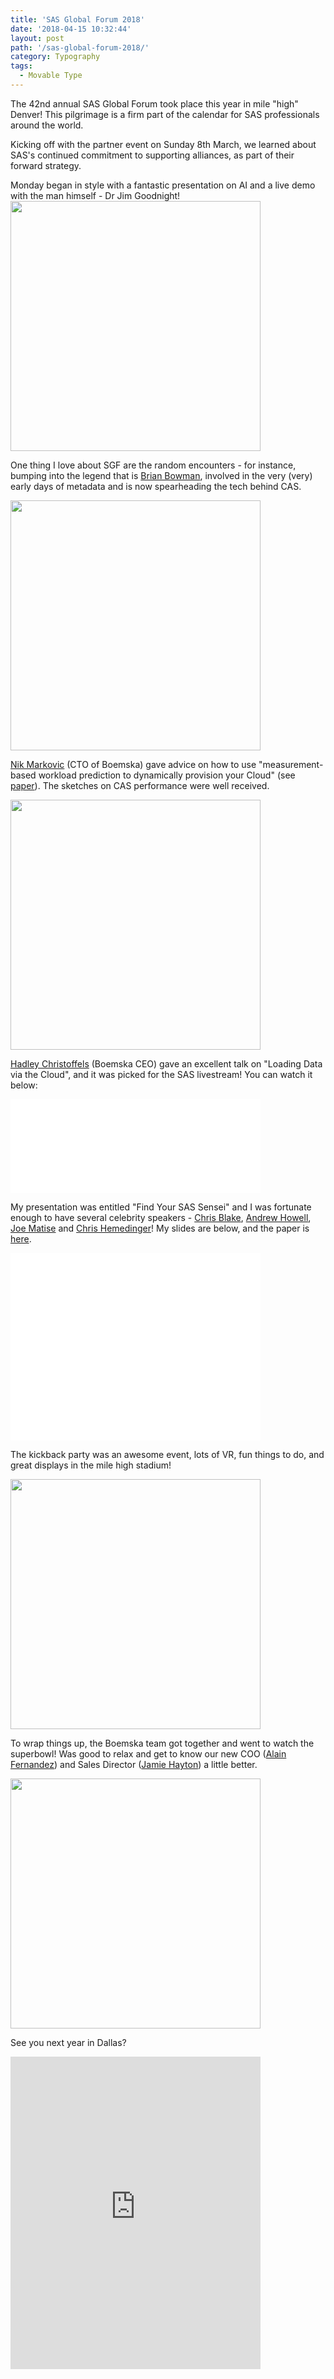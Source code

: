 ```yaml
---
title: 'SAS Global Forum 2018'
date: '2018-04-15 10:32:44'
layout: post
path: '/sas-global-forum-2018/'
category: Typography
tags:
  - Movable Type
---
```


The 42nd annual SAS Global Forum took place this year in mile "high" Denver! This pilgrimage is a firm part of the calendar for SAS professionals around the world.

Kicking off with the partner event on Sunday 8th March, we learned about SAS's continued commitment to supporting alliances, as part of their forward strategy.

Monday began in style with a fantastic presentation on AI and a live demo with the man himself - Dr Jim Goodnight!
<a href="https://"><img class="aligncenter size-medium wp-image-338" src="https://www.rawsas.com/wp-content/uploads/2018/04/WhatsApp-Image-2018-04-14-at-19.33.24-300x225.jpeg" alt="" width="400"  /></a>

One thing I love about SGF are the random encounters - for instance, bumping into the legend that is <a href="https://www.linkedin.com/in/brian-bowman-a791b5111/" target="_blank" rel="noopener">Brian Bowman</a>, involved in the very (very) early days of metadata and is now spearheading the tech behind CAS.

<a href="https://"><img class="aligncenter size-medium wp-image-337" src="https://www.rawsas.com/wp-content/uploads/2018/04/WhatsApp-Image-2018-04-14-at-19.33.24-1-300x225.jpeg" alt="" width="400" /></a>

<a href="https://www.linkedin.com/in/nikmarkovic/" target="_blank" rel="noopener">Nik Markovic</a> (CTO of Boemska) gave advice on how to use "measurement-based workload prediction to dynamically provision your Cloud" (see <a href="https://www.sas.com/content/dam/SAS/support/en/sas-global-forum-proceedings/2018/2057-2018.pdf" target="_blank" rel="noopener">paper</a>). The sketches on CAS performance were well received.

<a href="https://"><img class="aligncenter size-medium wp-image-333" src="https://www.rawsas.com/wp-content/uploads/2018/04/WhatsApp-Image-2018-04-14-at-19.33.25-300x225.jpeg" alt="" width="400"  /></a>

<a href="https://www.linkedin.com/in/hadley-christoffels-a623864/" target="_blank" rel="noopener">Hadley Christoffels</a> (Boemska CEO) gave an excellent talk on "Loading Data via the Cloud", and it was picked for the SAS livestream! You can watch it below:

<iframe class="aligncenter" src="//players.brightcove.net/1872491364001/9829d1d0-bfdd-4b86-8efa-43bb454fc746_default/index.html?videoId=5766305652001" width="400"  frameborder="0" allowfullscreen="allowfullscreen"></iframe>

My presentation was entitled "Find Your SAS Sensei" and I was fortunate enough to have several celebrity speakers - <a href="https://www.linkedin.com/in/christopher-blake-1a377424/" target="_blank" rel="noopener">Chris Blake</a>, <a href="https://www.linkedin.com/in/howellandrew/" target="_blank" rel="noopener">Andrew Howell</a>, <a href="https://stackoverflow.com/users/1623007/joe" target="_blank" rel="noopener">Joe Matise</a> and <a href="https://communities.sas.com/t5/user/viewprofilepage/user-id/4" target="_blank" rel="noopener">Chris Hemedinger</a>! My slides are below, and the paper is <a href="https://www.rawsas.com/wp-content/uploads/2018/04/SGF2018_Find_Your_SAS_Sensei.pdf">here</a>.
<iframe class="aligncenter" src="//slides.com/allanbowe/find-your-sas-sensei/embed" width="400" height="300" frameborder="0" scrolling="no" allowfullscreen="allowfullscreen"></iframe>

The kickback party was an awesome event, lots of VR, fun things to do, and great displays in the mile high stadium!

<a href="https://"><img class="aligncenter size-medium wp-image-342" src="https://www.rawsas.com/wp-content/uploads/2018/04/WhatsApp-Image-2018-04-14-at-19.33.26-1-300x169.jpeg" alt="" width="400"  /></a>

To wrap things up, the Boemska team got together and went to watch the superbowl! Was good to relax and get to know our new COO (<a href="https://www.linkedin.com/in/fernandezalain/" target="_blank" rel="noopener">Alain Fernandez</a>) and Sales Director (<a href="https://www.linkedin.com/in/jamie-hayton-902733/" target="_blank" rel="noopener">Jamie Hayton</a>) a little better.

<img class="aligncenter size-medium wp-image-344" src="https://www.rawsas.com/wp-content/uploads/2018/04/837123e9-519c-41ae-babe-f171ff697874-original-300x225.jpeg" alt="" width="400"  />

See you next year in Dallas?

<iframe class="aligncenter" src="https://www.linkedin.com/embed/feed/update/urn:li:activity:6390208213920280578" width="400" height="500" frameborder="0" allowfullscreen="allowfullscreen"></iframe>